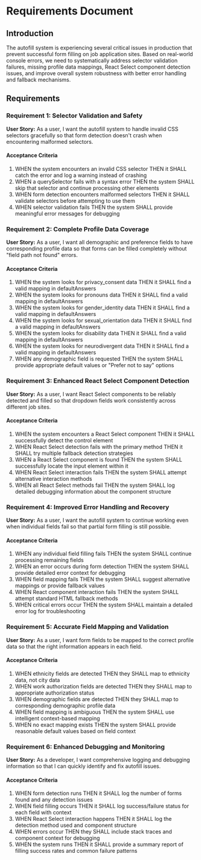 # Requirements Document

## Introduction

The autofill system is experiencing several critical issues in production that prevent successful form filling on job application sites. Based on real-world console errors, we need to systematically address selector validation failures, missing profile data mappings, React Select component detection issues, and improve overall system robustness with better error handling and fallback mechanisms.

## Requirements

### Requirement 1: Selector Validation and Safety

**User Story:** As a user, I want the autofill system to handle invalid CSS selectors gracefully so that form detection doesn't crash when encountering malformed selectors.

#### Acceptance Criteria

1. WHEN the system encounters an invalid CSS selector THEN it SHALL catch the error and log a warning instead of crashing
2. WHEN a querySelector fails with a syntax error THEN the system SHALL skip that selector and continue processing other elements
3. WHEN form detection encounters malformed selectors THEN it SHALL validate selectors before attempting to use them
4. WHEN selector validation fails THEN the system SHALL provide meaningful error messages for debugging

### Requirement 2: Complete Profile Data Coverage

**User Story:** As a user, I want all demographic and preference fields to have corresponding profile data so that forms can be filled completely without "field path not found" errors.

#### Acceptance Criteria

1. WHEN the system looks for privacy_consent data THEN it SHALL find a valid mapping in defaultAnswers
2. WHEN the system looks for pronouns data THEN it SHALL find a valid mapping in defaultAnswers
3. WHEN the system looks for gender_identity data THEN it SHALL find a valid mapping in defaultAnswers
4. WHEN the system looks for sexual_orientation data THEN it SHALL find a valid mapping in defaultAnswers
5. WHEN the system looks for disability data THEN it SHALL find a valid mapping in defaultAnswers
6. WHEN the system looks for neurodivergent data THEN it SHALL find a valid mapping in defaultAnswers
7. WHEN any demographic field is requested THEN the system SHALL provide appropriate default values or "Prefer not to say" options

### Requirement 3: Enhanced React Select Component Detection

**User Story:** As a user, I want React Select components to be reliably detected and filled so that dropdown fields work consistently across different job sites.

#### Acceptance Criteria

1. WHEN the system encounters a React Select component THEN it SHALL successfully detect the control element
2. WHEN React Select detection fails with the primary method THEN it SHALL try multiple fallback detection strategies
3. WHEN a React Select component is found THEN the system SHALL successfully locate the input element within it
4. WHEN React Select interaction fails THEN the system SHALL attempt alternative interaction methods
5. WHEN all React Select methods fail THEN the system SHALL log detailed debugging information about the component structure

### Requirement 4: Improved Error Handling and Recovery

**User Story:** As a user, I want the autofill system to continue working even when individual fields fail so that partial form filling is still possible.

#### Acceptance Criteria

1. WHEN any individual field filling fails THEN the system SHALL continue processing remaining fields
2. WHEN an error occurs during form detection THEN the system SHALL provide detailed error context for debugging
3. WHEN field mapping fails THEN the system SHALL suggest alternative mappings or provide fallback values
4. WHEN React component interaction fails THEN the system SHALL attempt standard HTML fallback methods
5. WHEN critical errors occur THEN the system SHALL maintain a detailed error log for troubleshooting

### Requirement 5: Accurate Field Mapping and Validation

**User Story:** As a user, I want form fields to be mapped to the correct profile data so that the right information appears in each field.

#### Acceptance Criteria

1. WHEN ethnicity fields are detected THEN they SHALL map to ethnicity data, not city data
2. WHEN work authorization fields are detected THEN they SHALL map to appropriate authorization status
3. WHEN demographic fields are detected THEN they SHALL map to corresponding demographic profile data
4. WHEN field mapping is ambiguous THEN the system SHALL use intelligent context-based mapping
5. WHEN no exact mapping exists THEN the system SHALL provide reasonable default values based on field context

### Requirement 6: Enhanced Debugging and Monitoring

**User Story:** As a developer, I want comprehensive logging and debugging information so that I can quickly identify and fix autofill issues.

#### Acceptance Criteria

1. WHEN form detection runs THEN it SHALL log the number of forms found and any detection issues
2. WHEN field filling occurs THEN it SHALL log success/failure status for each field with context
3. WHEN React Select interaction happens THEN it SHALL log the detection method used and component structure
4. WHEN errors occur THEN they SHALL include stack traces and component context for debugging
5. WHEN the system runs THEN it SHALL provide a summary report of filling success rates and common failure patterns
